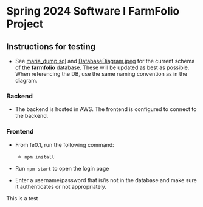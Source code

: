 # Spring 2024 Software I FarmFolio Project

## Instructions for testing

- See [maria_dump.sql](\be0.1\maria_dump.sql) and [DatabaseDiagram.jpeg](\DatabaseDiagram.jpeg) for the current schema of the **farmfolio** database. These will be updated as best as possible. When referencing the DB, use the same naming convention as in the diagram.

### Backend

- The backend is hosted in AWS. The frontend is configured to connect to the backend.

### Frontend
- From fe0.1, run the following command:
    - `npm install`

- Run `npm start` to open the login page
- Enter a username/password that is/is not in the database and make sure it authenticates or not appropriately.

This is a test

